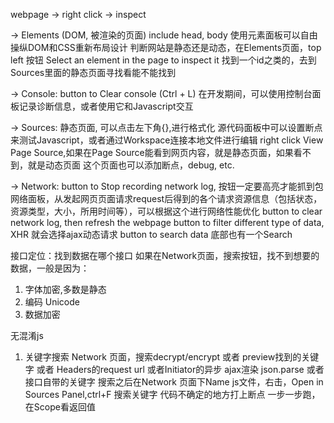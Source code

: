 webpage -> right click -> inspect 

-> Elements (DOM, 被渲染的页面) include head, body
   使用元素面板可以自由操纵DOM和CSS重新布局设计
   判断网站是静态还是动态，在Elements页面，top left 按钮 Select an element in the page to inspect it
   找到一个id之类的，去到Sources里面的静态页面寻找看能不能找到

-> Console: button to Clear console (Ctrl + L)
   在开发期间，可以使用控制台面板记录诊断信息，或者使用它和Javascript交互

-> Sources: 静态页面, 可以点击左下角{},进行格式化
   源代码面板中可以设置断点来测试Javascript，或者通过Workspace连接本地文件进行编辑
   right click View Page Source,如果在Page Source能看到网页内容，就是静态页面，如果看不到，就是动态页面
   这个页面也可以添加断点，debug, etc.

-> Network: button to Stop recording network log, 按钮一定要高亮才能抓到包
   网络面板，从发起网页页面请求request后得到的各个请求资源信息（包括状态，资源类型，大小，所用时间等），可以根据这个进行网络性能优化
   button to clear network log, then refresh the webpage
   button to filter different type of data, XHR 就会选择ajax动态请求
   button to search data
   底部也有一个Search

接口定位：找到数据在哪个接口
如果在Network页面，搜索按钮，找不到想要的数据，一般是因为：
1. 字体加密,多数是静态
2. 编码 Unicode
3. 数据加密

无混淆js
1. 关键字搜索
Network 页面，搜索decrypt/encrypt 
或者 preview找到的关键字
或者 Headers的request url
或者Initiator的异步 ajax渲染 json.parse
或者接口自带的关键字
搜索之后在Network 页面下Name js文件，右击，Open in Sources Panel,ctrl+F 搜索关键字
代码不确定的地方打上断点
一步一步跑，在Scope看返回值



   

